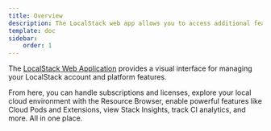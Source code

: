 ```yaml
---
title: Overview
description: The LocalStack web app allows you to access additional features of LocalStack as well as to manage subscription and licenses, workspace members and permissions.
template: doc
sidebar:
    order: 1
---
```


The [LocalStack Web Application](https://app.localstack.cloud/) provides a visual interface for managing your LocalStack account and platform features.

From here, you can handle subscriptions and licenses, explore your local cloud environment with the Resource Browser, enable powerful features like Cloud Pods and Extensions, view Stack Insights, track CI analytics, and more. All in one place.
